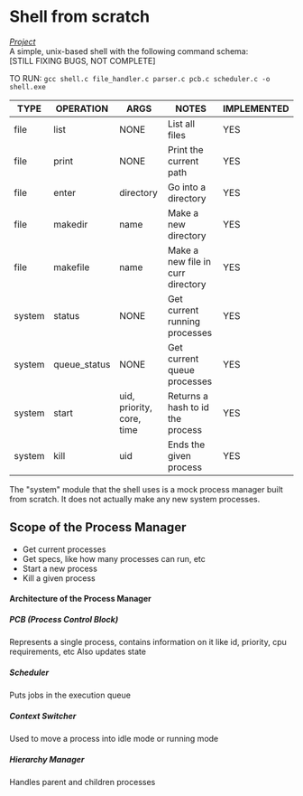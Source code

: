 # Shell from scratch
[*Project*](https://github.com/sh2002vk/kernel_in_c/blob/main/shell.c) \
A simple, unix-based shell with the following command schema: \
[STILL FIXING BUGS, NOT COMPLETE]

TO RUN: ```gcc shell.c file_handler.c parser.c pcb.c scheduler.c -o shell.exe```

| TYPE   | OPERATION    | ARGS                      | NOTES                             | IMPLEMENTED | 
|--------|--------------|---------------------------|-----------------------------------|-------------|
| file   | list         | NONE                      | List all files                    | YES         | 
| file   | print        | NONE                      | Print the current path            | YES         |
| file   | enter        | directory                 | Go into a directory               | YES         |
| file   | makedir      | name                      | Make a new directory              | YES         |
| file   | makefile     | name                      | Make a new file in curr directory | YES         |
| system | status       | NONE                      | Get current running processes     | YES         |
| system | queue_status | NONE                      | Get current queue processes       | YES         |
| system | start        | uid, priority, core, time | Returns a hash to id the process  | YES         |
| system | kill         | uid                       | Ends the given process            | YES         |

The "system" module that the shell uses is a mock process manager built from scratch. It does not actually make any
new system processes.

## Scope of the Process Manager
- Get current processes
- Get specs, like how many processes can run, etc
- Start a new process
- Kill a given process

#### Architecture of the Process Manager

##### PCB (Process Control Block)
Represents a single process, contains information on it like id, priority, cpu requirements, etc
Also updates state

##### Scheduler
Puts jobs in the execution queue

##### Context Switcher
Used to move a process into idle mode or running mode

##### Hierarchy Manager
Handles parent and children processes
